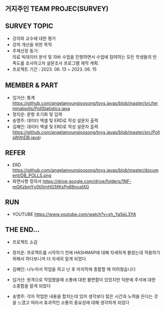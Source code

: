 ## 거지주인 TEAM PROJEC(SURVEY)

## SURVEY TOPIC
- 강의와 교수에 대한 평가
- 강의 개선을 위한 목적
- 주제선정 동기: <br/> 의료 빅데이터 분석 및 자바 수업을 진행하면서 수업에 참여하는 모든 학생들의 만족도를 조사하고자 설문조사 프로그램 제작 계획.
- 프로젝트 기간 : 2023. 06. 13 ~ 2023. 06. 15

## MEMBER & PART 
- 임거산: 통계
 https://github.com/angelamyungjoosong/toys.javas/blob/master/src/terminalpolls/PollStatistics.java
- 정지운: 문항 초기화 및 입력 
- 송명주: 데이터 엑셀 및 ERD로 작성 설문자 출력 
- 김혜인: 데이터 엑셀 및 ERD로 작성 설문자 출력 
https://github.com/angelamyungjoosong/toys.javas/blob/master/src/PollsWithDB.java)


## REFER
- ERD https://github.com/angelamyungjoosong/toys.javas/blob/master/document/DB_POLLS.png
- 화면사항 정의서 https://drive.google.com/drive/folders/1NF-mGKzbmYy0t0jmHG5fKsPn86ncqlXG

## RUN 
- YOUTUBE https://www.youtube.com/watch?v=xh_YaSeL3YA

## THE END...
- 프로젝트 소감


- 정지운: 프로젝트를 시작하기 전에 HASHMAP에 대해 자세하게 몰랐는데 적용하기 위해서 하다보니까 더 자세히 알게 되었다 
- 김혜인: 나누어서 작업을 하고 난 후 마지막에 종합할 때 어려웠습니다 
- 임거산: 원격으로 작업했을때 소통에 대한 불편함이 있었지만 덕분에 주석에 대한 소중함을 알게 되었다 
- 송명주: 각자 작업한 내용을 합치는데 있어 생각보다 많은 시간과 노력을 든다는 것을 느꼈고 따라서 효과적인 소통의 중요성에 대해 생각하게 되었다 
